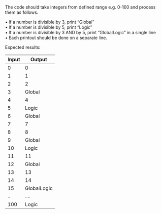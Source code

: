 The code should take integers from defined range e.g. 0-100 and process them as follows.


•	If a number is divisible by 3, print “Global”\
•	If a number is divisible by 5, print “Logic”\
•	If a number is divisible by 3 AND by 5, print “GlobalLogic” in a single line\
•	Each printout should be done on a separate line.


Expected results:  


| Input |	  Output  |
| ----- | --------- | 
|   0	  |    0      |
|   1	  |    1      |
|   2	  |    2      |
|   3	  |   Global  |
|   4	  |    4      |
|   5	  |   Logic   |
|   6	  |   Global  |
|   7	  |    7      |
|   8	  |    8      |
|   9	  |   Global  |
|   10  |   Logic   |
|   11  |    11     |
|   12  |   Global  |
|   13  |    13     |
|   14  |    14     |
|   15  |GlobalLogic|
|   ..  |    ....   |
|   100	|    Logic  |
